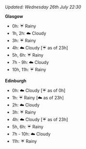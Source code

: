 *Updated: Wednesday 26th July 22:30*

**Glasgow**

* 0h: :umbrella: Rainy
* 1h, 2h: :cloud: Cloudy
* 3h: :umbrella: Rainy
* 4h: :cloud: Cloudy [:umbrella: as of 23h]
* 5h, 6h: :umbrella: Rainy
* 7h - 9h: :cloud: Cloudy
* 10h, 11h: :umbrella: Rainy

**Edinburgh**

* 0h: :cloud: Cloudy [:umbrella: as of 0h]
* 1h: :umbrella: Rainy [:cloud: as of 23h]
* 2h: :cloud: Cloudy
* 3h: :umbrella: Rainy
* 4h: :cloud: Cloudy [:umbrella: as of 23h]
* 5h, 6h: :umbrella: Rainy
* 7h - 10h: :cloud: Cloudy
* 11h: :umbrella: Rainy
